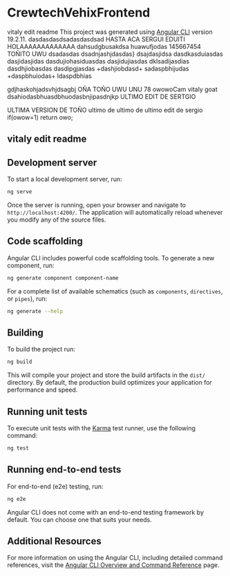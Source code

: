 # CrewtechVehixFrontend

vitaly edit readme
This project was generated using [Angular CLI](https://github.com/angular/angular-cli) version 19.2.11.
dasdasdasdsadasdasdsad
HASTA ACA SERGUI EDUITI
HOLAAAAAAAAAAAAA
dahsudgbusakdsa
huawufjodas
145667454
TOÑITO UWU
dsadasdas
dsadnjashjdasdas}
dsajdasjidsa
dasdkasduiasdas
dasjidasjidas
dasdujiohasiduasdas
dasjidujiasdas
dklsadijasdias
dasdhjiobasdas
dasdipgjasdas
+dashjiobdasd+
sadaspbhijudas
+daspbhuiodas+
ldaspdbhias

gdjhaskohjadsvhjdsagbj
OÑA
TOÑO
UWU
UNU
78
owowoCam
vitaly goat
dsahiodasbhuasdbhuodasbnjipasdnjkp
ULTIMO EDIT DE SERTGIO

ULTIMA VERSION DE TOÑO
ultimo de ultimo de ultimo edit de sergio
if(owow=1)
  return owo;
## vitaly edit readme

## Development server

To start a local development server, run:

```bash
ng serve
```

Once the server is running, open your browser and navigate to `http://localhost:4200/`. The application will automatically reload whenever you modify any of the source files.

## Code scaffolding

Angular CLI includes powerful code scaffolding tools. To generate a new component, run:

```bash
ng generate component component-name
```

For a complete list of available schematics (such as `components`, `directives`, or `pipes`), run:

```bash
ng generate --help
```

## Building

To build the project run:

```bash
ng build
```

This will compile your project and store the build artifacts in the `dist/` directory. By default, the production build optimizes your application for performance and speed.

## Running unit tests

To execute unit tests with the [Karma](https://karma-runner.github.io) test runner, use the following command:

```bash
ng test
```

## Running end-to-end tests

For end-to-end (e2e) testing, run:

```bash
ng e2e
```

Angular CLI does not come with an end-to-end testing framework by default. You can choose one that suits your needs.

## Additional Resources

For more information on using the Angular CLI, including detailed command references, visit the [Angular CLI Overview and Command Reference](https://angular.dev/tools/cli) page.

